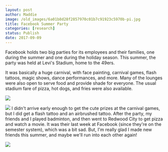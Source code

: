 ```yaml
---
layout: post
author: Maddie
image: /old_images/6a01b8d28f2857970c01b7c91923c5970b-pi.jpg
title: Facebook Summer Party
categories: [research]
status: Publish
date: 2017-09-09
---
```



Facebook holds two big parties for its employees and their families, one during the summer and one during the holiday season. This summer, the party was held at Levi's Stadium, home to the 49ers.

It was basically a huge carnival, with face painting, carnival games, flash tattoos, magic shows, dance performances, and more. Many of the lounges were also open to serve food and provide shade for everyone. The usual stadium fare of pizza, hot dogs, and fries were also available.


![](/old_images/6a01b8d28f2857970c01b8d2a41a3c970c-pi.jpg)


![](/old_images/6a01b8d28f2857970c01b7c91a9e7a970b-pi.jpg)
I didn't arrive early enough to get the cute prizes at the carnival games, but I did get a flash tattoo and an airbrushed tattoo. After the party, my friends and I played badminton, and then went to Redwood City to get pizza and watch a movie. It was their last week at Facebook (since they're on the semester system), which was a bit sad. But, I'm really glad I made new friends this summer, and maybe we'll run into each other again!

![](/old_images/6a01b8d28f2857970c01bb09bddc1b970d-pi.jpg)
